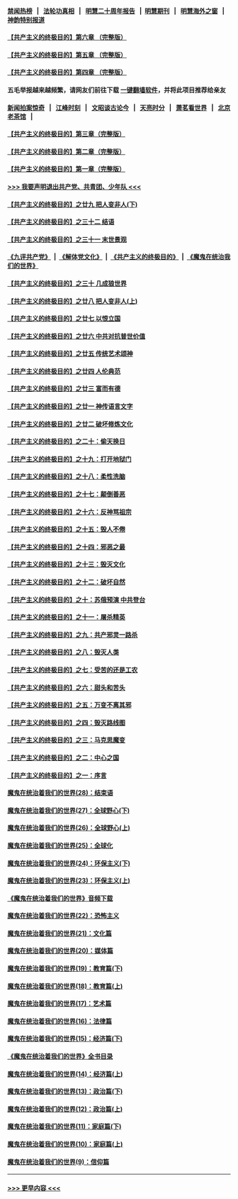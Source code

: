 #### [禁闻热榜](热点新闻.md?=0)  &nbsp;&nbsp;|&nbsp;&nbsp; [法轮功真相](https://github.com/gfw-breaker/truth/blob/master/README.md?=0) &nbsp;&nbsp;|&nbsp;&nbsp; [明慧二十周年报告](https://github.com/gfw-breaker/mh-reports/blob/master/README.md?=0) &nbsp;&nbsp;|&nbsp;&nbsp;[明慧期刊](https://github.com/gfw-breaker/mh-qikan) &nbsp;&nbsp;|&nbsp;&nbsp; [明慧海外之窗](https://github.com/gfw-breaker/mh-news/blob/master/README.md?=0) &nbsp;&nbsp;|&nbsp;&nbsp; [神韵特别报道](https://github.com/gfw-breaker/mh-news/blob/master/shenyun.md?=0)
#### [【共产主义的终极目的】第六章 （完整版）](../pages/nsc422/n11428913.md?t=02292102) 
#### [【共产主义的终极目的】第五章 （完整版）](../pages/nsc422/n11428912.md?t=02292102) 
#### [【共产主义的终极目的】第四章 （完整版）](../pages/nsc422/n11428907.md?t=02292102) 
#### 五毛举报越来越频繁，请网友们前往下载 [一键翻墙软件](https://github.com/gfw-breaker/ssr-accounts)，并将此项目推荐给亲友
#### [新闻拍案惊奇](https://github.com/gfw-breaker/banned-news/blob/master/pages/link4.md) &nbsp;&nbsp;|&nbsp;&nbsp; [江峰时刻](https://github.com/gfw-breaker/banned-news/blob/master/pages/link4.md) &nbsp;&nbsp;|&nbsp;&nbsp; [文昭谈古论今](https://github.com/gfw-breaker/banned-news/blob/master/pages/link4.md) &nbsp;&nbsp;|&nbsp;&nbsp; [天亮时分](https://github.com/gfw-breaker/banned-news/blob/master/pages/link4.md) &nbsp;&nbsp;|&nbsp;&nbsp; [萧茗看世界](https://github.com/gfw-breaker/banned-news/blob/master/pages/link4.md) &nbsp;&nbsp;|&nbsp;&nbsp; [北京老茶馆](https://github.com/gfw-breaker/banned-news/blob/master/pages/link4.md) &nbsp;&nbsp;|&nbsp;&nbsp; 
#### [【共产主义的终极目的】第三章（完整版）](../pages/nsc422/n11428848.md?t=02292102) 
#### [【共产主义的终极目的】第二章（完整版）](../pages/nsc422/n11428831.md?t=02292102) 
#### [【共产主义的终极目的】第一章（完整版）](../pages/nsc422/n11417651.md?t=02292102) 
#### [>>> 我要声明退出共产党、共青团、少年队 <<<](https://github.com/begood0513/goodnews/blob/master/quit/letter.md) 
#### [【共产主义的终极目的】之廿九 把人变非人(下)](../pages/nsc422/n11344140.md?t=02292102) 
#### [【共产主义的终极目的】之三十二 结语](../pages/nsc422/n11360535.md?t=02292102) 
#### [【共产主义的终极目的】之三十一 末世景观](../pages/nsc422/n11351129.md?t=02292102) 
#### [《九评共产党》](https://github.com/begood0513/9ping.md/blob/master/README.md) &nbsp;|&nbsp; [《解体党文化》](../../../../jtdwh.md/blob/master/README.md)  &nbsp;|&nbsp; [《共产主义的终极目的》](../../../../gczydzjmd.md/blob/master/README.md) &nbsp;|&nbsp; [《魔鬼在统治我们的世界》](../../../../mgztzwmdsj.md/blob/master/README.md) 
#### [【共产主义的终极目的】之三十 几成狼世界](../pages/nsc422/n11348280.md?t=02292102) 
#### [【共产主义的终极目的】之廿八 把人变非人(上)](../pages/nsc422/n11340492.md?t=02292102) 
#### [【共产主义的终极目的】之廿七 以恨立国](../pages/nsc422/n11336944.md?t=02292102) 
#### [【共产主义的终极目的】之廿六 中共对抗普世价值](../pages/nsc422/n11324785.md?t=02292102) 
#### [【共产主义的终极目的】之廿五 传统艺术颂神](../pages/nsc422/n11296396.md?t=02292102) 
#### [【共产主义的终极目的】之廿四 人伦典范](../pages/nsc422/n11296397.md?t=02292102) 
#### [【共产主义的终极目的】之廿三 富而有德](../pages/nsc422/n11283598.md?t=02292102) 
#### [【共产主义的终极目的】之廿一 神传语言文字](../pages/nsc422/n11263265.md?t=02292102) 
#### [【共产主义的终极目的】之廿二 破坏修炼文化](../pages/nsc422/n11245728.md?t=02292102) 
#### [【共产主义的终极目的】之二十：偷天换日](../pages/nsc422/n11238846.md?t=02292102) 
#### [【共产主义的终极目的】之十九：打开地狱门](../pages/nsc422/n11206376.md?t=02292102) 
#### [【共产主义的终极目的】之十八：柔性洗脑](../pages/nsc422/n11199994.md?t=02292102) 
#### [【共产主义的终极目的】之十七：颠倒善恶](../pages/nsc422/n11179782.md?t=02292102) 
#### [【共产主义的终极目的】之十六：反神骂祖宗](../pages/nsc422/n11166798.md?t=02292102) 
#### [【共产主义的终极目的】之十五：毁人不倦](../pages/nsc422/n11166792.md?t=02292102) 
#### [【共产主义的终极目的】之十四：邪恶之最](../pages/nsc422/n11150249.md?t=02292102) 
#### [【共产主义的终极目的】之十三：毁灭文化](../pages/nsc422/n11135227.md?t=02292102) 
#### [【共产主义的终极目的】之十二：破坏自然](../pages/nsc422/n11135214.md?t=02292102) 
#### [【共产主义的终极目的】之十：苏俄预演 中共登台](../pages/nsc422/n11118424.md?t=02292102) 
#### [【共产主义的终极目的】之十一：屠杀精英](../pages/nsc422/n11118442.md?t=02292102) 
#### [【共产主义的终极目的】之九：共产邪灵一路杀](../pages/nsc422/n11114139.md?t=02292102) 
#### [【共产主义的终极目的】之八：毁灭人类](../pages/nsc422/n11108503.md?t=02292102) 
#### [【共产主义的终极目的】之七：受苦的还是工农](../pages/nsc422/n11101809.md?t=02292102) 
#### [【共产主义的终极目的】之六：甜头和苦头](../pages/nsc422/n11096971.md?t=02292102) 
#### [【共产主义的终极目的】之五：万变不离其邪](../pages/nsc422/n11091285.md?t=02292102) 
#### [【共产主义的终极目的】之四：毁灭路线图](../pages/nsc422/n11086284.md?t=02292102) 
#### [【共产主义的终极目的】之三：马克思魔变](../pages/nsc422/n11061941.md?t=02292102) 
#### [【共产主义的终极目的】之二：中心之国](../pages/nsc422/n11047728.md?t=02292102) 
#### [【共产主义的终极目的】之一：序言](../pages/nsc422/n11086077.md?t=02292102) 
#### [魔鬼在统治着我们的世界(28)：结束语](../pages/nsc422/n10936246.md?t=02292102) 
#### [魔鬼在统治着我们的世界(27)：全球野心(下)](../pages/nsc422/n10928319.md?t=02292102) 
#### [魔鬼在统治着我们的世界(26)：全球野心(上)](../pages/nsc422/n10900318.md?t=02292102) 
#### [魔鬼在统治着我们的世界(25)：全球化](../pages/nsc422/n10788205.md?t=02292102) 
#### [魔鬼在统治着我们的世界(24)：环保主义(下)](../pages/nsc422/n10695307.md?t=02292102) 
#### [魔鬼在统治着我们的世界(23)：环保主义(上)](../pages/nsc422/n10688613.md?t=02292102) 
#### [《魔鬼在统治着我们的世界》音频下载](../pages/nsc422/n10635553.md?t=02292102) 
#### [魔鬼在统治着我们的世界(22)：恐怖主义](../pages/nsc422/n10614727.md?t=02292102) 
#### [魔鬼在统治着我们的世界(21)：文化篇](../pages/nsc422/n10597706.md?t=02292102) 
#### [魔鬼在统治着我们的世界(20)：媒体篇](../pages/nsc422/n10586579.md?t=02292102) 
#### [魔鬼在统治着我们的世界(19)：教育篇(下)](../pages/nsc422/n10564808.md?t=02292102) 
#### [魔鬼在统治着我们的世界(18)：教育篇(上)](../pages/nsc422/n10526970.md?t=02292102) 
#### [魔鬼在统治着我们的世界(17)：艺术篇](../pages/nsc422/n10499093.md?t=02292102) 
#### [魔鬼在统治着我们的世界(16)：法律篇](../pages/nsc422/n10485969.md?t=02292102) 
#### [魔鬼在统治着我们的世界(15)：经济篇(下)](../pages/nsc422/n10469975.md?t=02292102) 
#### [《魔鬼在统治着我们的世界》全书目录](../pages/nsc422/n10464261.md?t=02292102) 
#### [魔鬼在统治着我们的世界(14)：经济篇(上)](../pages/nsc422/n10457370.md?t=02292102) 
#### [魔鬼在统治着我们的世界(13)：政治篇(下)](../pages/nsc422/n10448270.md?t=02292102) 
#### [魔鬼在统治着我们的世界(12)：政治篇(上)](../pages/nsc422/n10444576.md?t=02292102) 
#### [魔鬼在统治着我们的世界(11)：家庭篇(下)](../pages/nsc422/n10440961.md?t=02292102) 
#### [魔鬼在统治着我们的世界(10)：家庭篇(上)](../pages/nsc422/n10435448.md?t=02292102) 
#### [魔鬼在统治着我们的世界(9)：信仰篇](../pages/nsc422/n10432159.md?t=02292102) 

----
#### [ >>> 更早内容 <<< ](../indexes/nsc422-earlier.md)

